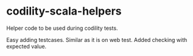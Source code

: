 # codility-scala-helpers
Helper code to be used during codility tests.

Easy adding testcases. Similar as it is on web test. Added checking with expected value.
